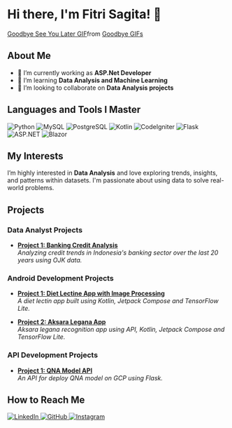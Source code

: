 # Hi there, I'm Fitri Sagita! 👋
<div class="tenor-gif-embed" data-postid="21187298" data-share-method="host" data-aspect-ratio="1.6" data-width="100%"><a href="https://tenor.com/view/goodbye-bye-see-you-later-reincarnated-as-a-slime-rimuru-tempest-gif-21187298">Goodbye See You Later GIF</a>from <a href="https://tenor.com/search/goodbye-gifs">Goodbye GIFs</a></div> <script type="text/javascript" async src="https://tenor.com/embed.js"></script>

## About Me
- 🔭 I’m currently working as **ASP.Net Developer**
- 🌱 I’m learning **Data Analysis and Machine Learning**
- 👯 I’m looking to collaborate on **Data Analysis projects**

## Languages and Tools I Master
<p align="left">
  <!-- Python -->
  <img src="https://img.shields.io/badge/Python-3776AB?style=for-the-badge&logo=python&logoColor=white" alt="Python" />
  
  <!-- MySQL -->
  <img src="https://img.shields.io/badge/MySQL-4479A1?style=for-the-badge&logo=mysql&logoColor=white" alt="MySQL" />
  
  <!-- PostgreSQL -->
  <img src="https://img.shields.io/badge/PostgreSQL-336791?style=for-the-badge&logo=postgresql&logoColor=white" alt="PostgreSQL" />
  
  <!-- Kotlin -->
  <img src="https://img.shields.io/badge/Kotlin-0095D5?style=for-the-badge&logo=kotlin&logoColor=white" alt="Kotlin" />
  
  <!-- CodeIgniter -->
  <img src="https://img.shields.io/badge/CodeIgniter-DD4814?style=for-the-badge&logo=codeigniter&logoColor=white" alt="CodeIgniter" />
  
  <!-- Flask -->
  <img src="https://img.shields.io/badge/Flask-000000?style=for-the-badge&logo=flask&logoColor=white" alt="Flask" />

  <!-- ASP.NET -->
  <img src="https://img.shields.io/badge/ASP.NET-512BD4?style=for-the-badge&logo=dotnet&logoColor=white" alt="ASP.NET" />
  
  <!-- Blazor -->
  <img src="https://img.shields.io/badge/Blazor-512BD4?style=for-the-badge&logo=blazor&logoColor=white" alt="Blazor" />
</p>

## My Interests
I’m highly interested in **Data Analysis** and love exploring trends, insights, and patterns within datasets. I'm passionate about using data to solve real-world problems.

## Projects

### Data Analyst Projects
- [**Project 1: Banking Credit Analysis**](https://github.com/fitristachan/Banking-Credit-Analysis)  
  *Analyzing credit trends in Indonesia's banking sector over the last 20 years using OJK data.*
  
### Android Development Projects
- [**Project 1: Diet Lectine App with Image Processing**](https://github.com/fitristachan/dietin)  
  *A diet lectin app built using Kotlin, Jetpack Compose and TensorFlow Lite.*

- [**Project 2: Aksara Legana App**](https://github.com/fitristachan/sarwa)  
  *Aksara legana recognition app using API, Kotlin, Jetpack Compose and TensorFlow Lite.*

### API Development Projects
- [**Project 1: QNA Model API**](https://github.com/fitristachan/qna_model_api)  
  *An API for deploy QNA model on GCP using Flask.*

## How to Reach Me
<p align="left">
  <!-- LinkedIn -->
  <a href="https://id.linkedin.com/in/fitri-sagita-4a530a210" target="_blank">
    <img src="https://img.shields.io/badge/LinkedIn-0077B5?style=for-the-badge&logo=linkedin&logoColor=white" alt="LinkedIn"/>
  </a>
  
  <!-- GitHub -->
  <a href="https://github.com/fitristachan" target="_blank">
    <img src="https://img.shields.io/badge/GitHub-181717?style=for-the-badge&logo=github&logoColor=white" alt="GitHub"/>
  </a>

  <!-- Instagram -->
  <a href="https://www.instagram.com/fitristachan" target="_blank">
    <img src="https://img.shields.io/badge/Instagram-E4405F?style=for-the-badge&logo=instagram&logoColor=white" alt="Instagram"/>
  </a>
</p>
